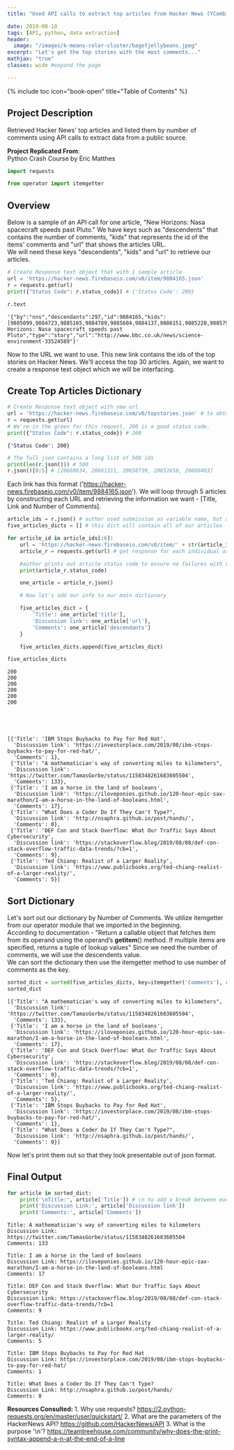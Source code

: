 ```yaml
---
title: "Used API calls to extract top articles from Hacker News (YCombinator)"

date: 2019-08-10
tags: [API, python, data extraction]
header:
  image: "/images/k-means-color-cluster/bagofjellybeans.jpeg"
excerpt: "Let's get the top stories with the most comments..."
mathjax: "true"
classes: wide #expand the page

---
```


{% include toc icon="book-open" title="Table of Contents" %}<br/>


## Project Description
Retrieved Hacker News' top articles and listed them by number of comments using API calls to extract data from a public source.

**Project Replicated From**:<br/>
Python Crash Course by Eric Matthes<br/>

```python
import requests

from operator import itemgetter
```

## Overview

Below is a sample of an API call for one article, "New Horizons: Nasa spacecraft speeds past Pluto." We have keys such as "descendents" that contains the number of comments, "kids" that represents the id of the items' comments and "url" that shows the articles URL.<br>
We will need these keys "descendents", "kids" and "url" to retrieve our articles.


```python
# Create Response text object that with 1 sample article
url = 'https://hacker-news.firebaseio.com/v0/item/9884165.json'
r = requests.get(url)
print({"Status Code": r.status_code}) # {'Status Code': 200}

r.text
```




    '{"by":"nns","descendants":297,"id":9884165,"kids":[9885099,9884723,9885165,9884789,9885604,9884137,9886151,9885220,9885790,9884661,9885844,9885029,9884817,9887342,9884545,9884372,9884499,9884881,9884109,9886496,9884342,9887832,9885023,9884334,9884707,9887008,9885348,9885131,9887539,9885880,9884196,9884640,9886534,9885152],"score":558,"time":1436875181,"title":"New Horizons: Nasa spacecraft speeds past Pluto","type":"story","url":"http://www.bbc.co.uk/news/science-environment-33524589"}'



Now to the URL we want to use. This new link contains the ids of the top stories on Hacker News. We'll access the top 30 articles. Again, we want to create a response text object which we will be interfacing.

## Create Top Articles Dictionary


```python
# Create Response text object with new url
url = 'https://hacker-news.firebaseio.com/v0/topstories.json' # to obtain list of top story ids
r = requests.get(url)
# We're in the green for this request, 200 is a good status code.
print({"Status Code": r.status_code}) # 200
```

    {'Status Code': 200}



```python
# The full json contains a long list of 500 ids
print(len(r.json())) # 500
r.json()[0:5] # [20660634, 20661311, 20658739, 20651658, 20660403]
```

Each link has this format ('https://hacker-news.firebaseio.com/v0/item/9884165.json').
We will loop through 5 articles by constructing each URL and retrieving the information we want - [Title, Link and Number of Comments].


```python
article_ids = r.json() # author used submission as variable name, but articles made more sense to me
five_articles_dicts = [] # this dict will contain all of our articles

for article_id in article_ids[:6]:
    url = 'https://hacker-news.firebaseio.com/v0/item/' + str(article_id) + '.json' # plug in looped id
    article_r = requests.get(url) # get response for each individual article

    #author prints out article status code to ensure no failures with requests
    print(article_r.status_code)

    one_article = article_r.json()

    # Now let's add our info to our main dictionary

    five_articles_dict = {
        'Title': one_article['title'],
        'Discussion link': one_article['url'],
        'Comments': one_article['descendants']
    }

    five_articles_dicts.append(five_articles_dict)

five_articles_dicts
```

    200
    200
    200
    200
    200
    200





    [{'Title': 'IBM Stops Buybacks to Pay for Red Hat',
      'Discussion link': 'https://investorplace.com/2019/08/ibm-stops-buybacks-to-pay-for-red-hat/',
      'Comments': 1},
     {'Title': "A mathematician's way of converting miles to kilometers",
      'Discussion link': 'https://twitter.com/TamasGorbe/status/1158348261683605504',
      'Comments': 133},
     {'Title': 'I am a horse in the land of booleans',
      'Discussion link': 'https://iloveponies.github.io/120-hour-epic-sax-marathon/I-am-a-horse-in-the-land-of-booleans.html',
      'Comments': 17},
     {'Title': "What Does a Coder Do If They Can't Type?",
      'Discussion link': 'http://nsaphra.github.io/post/hands/',
      'Comments': 0},
     {'Title': 'DEF Con and Stack Overflow: What Our Traffic Says About Cybersecurity',
      'Discussion link': 'https://stackoverflow.blog/2019/08/08/def-con-stack-overflow-traffic-data-trends/?cb=1',
      'Comments': 9},
     {'Title': 'Ted Chiang: Realist of a Larger Reality',
      'Discussion link': 'https://www.publicbooks.org/ted-chiang-realist-of-a-larger-reality/',
      'Comments': 5}]



## Sort Dictionary

Let's sort out our dictionary by Number of Comments. We utilize itemgetter from our operator module that we imported in the beginning.  <br>
According to documentation - "Return a callable object that fetches item from its operand using the operand’s __getitem__() method. If multiple items are specified, returns a tuple of lookup values" Since we need the number of comments, we will use the descendents value. <br>
We can sort the dictionary then use the itemgetter method to use number of comments as the key.


```python
sorted_dict = sorted(five_articles_dicts, key=itemgetter('Comments'), reverse=True) #'True' for highest to lowest
sorted_dict
```




    [{'Title': "A mathematician's way of converting miles to kilometers",
      'Discussion link': 'https://twitter.com/TamasGorbe/status/1158348261683605504',
      'Comments': 133},
     {'Title': 'I am a horse in the land of booleans',
      'Discussion link': 'https://iloveponies.github.io/120-hour-epic-sax-marathon/I-am-a-horse-in-the-land-of-booleans.html',
      'Comments': 17},
     {'Title': 'DEF Con and Stack Overflow: What Our Traffic Says About Cybersecurity',
      'Discussion link': 'https://stackoverflow.blog/2019/08/08/def-con-stack-overflow-traffic-data-trends/?cb=1',
      'Comments': 9},
     {'Title': 'Ted Chiang: Realist of a Larger Reality',
      'Discussion link': 'https://www.publicbooks.org/ted-chiang-realist-of-a-larger-reality/',
      'Comments': 5},
     {'Title': 'IBM Stops Buybacks to Pay for Red Hat',
      'Discussion link': 'https://investorplace.com/2019/08/ibm-stops-buybacks-to-pay-for-red-hat/',
      'Comments': 1},
     {'Title': "What Does a Coder Do If They Can't Type?",
      'Discussion link': 'http://nsaphra.github.io/post/hands/',
      'Comments': 0}]



Now let's print them out so that they look presentable out of json format.

## Final Output


```python
for article in sorted_dict:
    print('\nTitle:', article['Title']) # \n to add a break between each article's info
    print('Discussion Link:', article['Discussion link'])
    print('Comments:', article['Comments'])
```


    Title: A mathematician's way of converting miles to kilometers
    Discussion Link: https://twitter.com/TamasGorbe/status/1158348261683605504
    Comments: 133

    Title: I am a horse in the land of booleans
    Discussion Link: https://iloveponies.github.io/120-hour-epic-sax-marathon/I-am-a-horse-in-the-land-of-booleans.html
    Comments: 17

    Title: DEF Con and Stack Overflow: What Our Traffic Says About Cybersecurity
    Discussion Link: https://stackoverflow.blog/2019/08/08/def-con-stack-overflow-traffic-data-trends/?cb=1
    Comments: 9

    Title: Ted Chiang: Realist of a Larger Reality
    Discussion Link: https://www.publicbooks.org/ted-chiang-realist-of-a-larger-reality/
    Comments: 5

    Title: IBM Stops Buybacks to Pay for Red Hat
    Discussion Link: https://investorplace.com/2019/08/ibm-stops-buybacks-to-pay-for-red-hat/
    Comments: 1

    Title: What Does a Coder Do If They Can't Type?
    Discussion Link: http://nsaphra.github.io/post/hands/
    Comments: 0


**Resources Consulted:**
    1. Why use requests? <https://2.python-requests.org/en/master/user/quickstart/>
    2. What are the parameters of the HackerNews API? <https://github.com/HackerNews/API>
    3. What is the purpose '\n'? <https://teamtreehouse.com/community/why-does-the-print-syntax-append-a-n-at-the-end-of-a-line>
